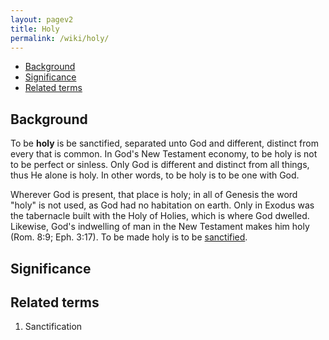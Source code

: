 ```yaml
---
layout: pagev2
title: Holy
permalink: /wiki/holy/
---
```

- [Background](#background)
- [Significance](#significance)
- [Related terms](#related-terms)

## Background

To be **holy** is be sanctified, separated unto God and different, distinct from every that is common. In God's New Testament economy, to be holy is not to be perfect or sinless. Only God is different and distinct from all things, thus He alone is holy. In other words, to be holy is to be one with God.

Wherever God is present, that place is holy; in all of Genesis the word "holy" is not used, as God had no habitation on earth. Only in Exodus was the tabernacle built with the Holy of Holies, which is where God dwelled. Likewise, God's indwelling of man in the New Testament makes him holy (Rom. 8:9; Eph. 3:17). To be made holy is to be [sanctified](../sanctification).

## Significance

## Related terms

1. Sanctification